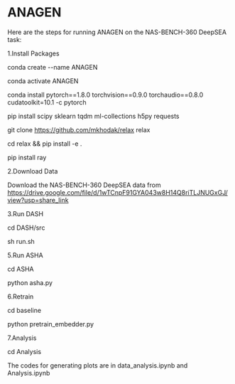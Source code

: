 # ANAGEN

Here are the steps for running ANAGEN on the NAS-BENCH-360 DeepSEA task:

1.Install Packages

conda create --name ANAGEN

conda activate ANAGEN

conda install pytorch==1.8.0 torchvision==0.9.0 torchaudio==0.8.0 cudatoolkit=10.1 -c pytorch

pip install scipy sklearn tqdm ml-collections h5py requests

git clone https://github.com/mkhodak/relax relax

cd relax && pip install -e .

pip install ray

2.Download Data

Download the NAS-BENCH-360 DeepSEA data from https://drive.google.com/file/d/1wTCnpF91GYA043w8H14Q8riTLJNUGxGJ/view?usp=share_link

3.Run DASH

cd DASH/src

sh run.sh

5.Run ASHA

cd ASHA

python asha.py 

6.Retrain

cd baseline

python pretrain_embedder.py

7.Analysis

cd Analysis

The codes for generating plots are in data_analysis.ipynb and Analysis.ipynb
